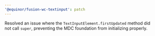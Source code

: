 ```yaml
---
'@equinor/fusion-wc-textinput': patch
---
```


Resolved an issue where the `TextInputElement.firstUpdated` method did not call `super`, preventing the MDC foundation from initializing properly.
